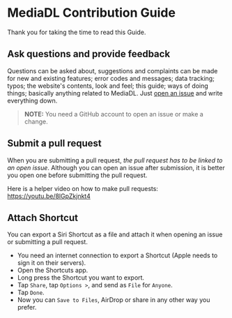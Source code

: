# MediaDL Contribution Guide

Thank you for taking the time to read this Guide.

## Ask questions and provide feedback

Questions can be asked about, suggestions and complaints can be made for new and existing features; error codes and messages; data tracking; typos; the website's contents, look and feel; this guide; ways of doing things; basically anything related to MediaDL. Just [open an issue](https://github.com/plbstl/MediaDL/issues/new) and write everything down.

> **NOTE:** You need a GitHub account to open an issue or make a change.

## Submit a pull request

When you are submitting a pull request, _the pull request has to be linked to an open issue_. Although you can open an issue after submission, it is better you open one before submitting the pull request.

Here is a helper video on how to make pull requests: <https://youtu.be/8lGpZkjnkt4>

## Attach Shortcut

You can export a Siri Shortcut as a file and attach it when opening an issue or submitting a pull request.

- You need an internet connection to export a Shortcut (Apple needs to sign it on their servers).
- Open the Shortcuts app.
- Long press the Shortcut you want to export.
- Tap `Share`, tap `Options >`, and send as `File` for `Anyone`.
- Tap `Done`.
- Now you can `Save to Files`, AirDrop or share in any other way you prefer.
